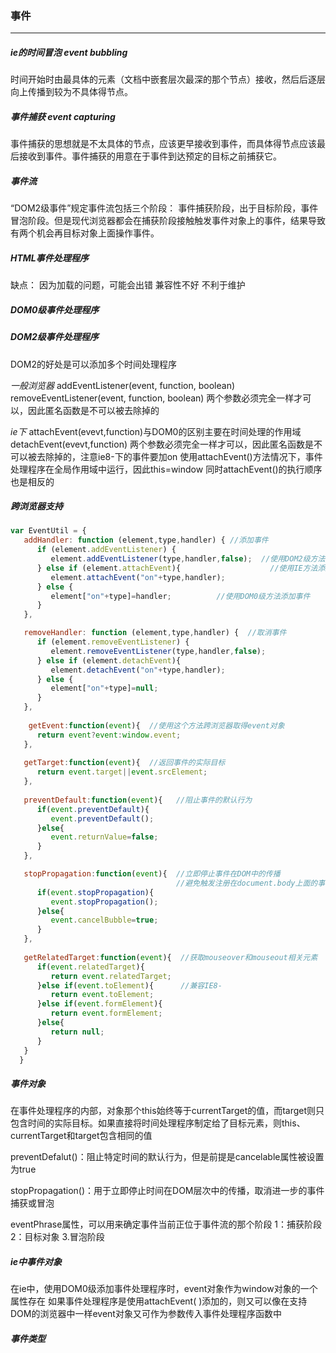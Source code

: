 ### 事件

----

##### ie的时间冒泡 event bubbling

时间开始时由最具体的元素（文档中嵌套层次最深的那个节点）接收，然后后逐层向上传播到较为不具体得节点。

##### 事件捕获 event capturing

事件捕获的思想就是不太具体的节点，应该更早接收到事件，而具体得节点应该最后接收到事件。事件捕获的用意在于事件到达预定的目标之前捕获它。

##### 事件流

“DOM2级事件”规定事件流包括三个阶段：
事件捕获阶段，出于目标阶段，事件冒泡阶段。但是现代浏览器都会在捕获阶段接触触发事件对象上的事件，结果导致有两个机会再目标对象上面操作事件。

##### HTML事件处理程序

缺点：
因为加载的问题，可能会出错
兼容性不好
不利于维护

##### DOM0级事件处理程序

##### DOM2级事件处理程序

DOM2的好处是可以添加多个时间处理程序

*一般浏览器*
addEventListener(event, function, boolean)
removeEventListener(event, function, boolean)
两个参数必须完全一样才可以，因此匿名函数是不可以被去除掉的

*ie下*
attachEvent(evevt,function)与DOM0的区别主要在时间处理的作用域
detachEvent(evevt,function)
两个参数必须完全一样才可以，因此匿名函数是不可以被去除掉的，注意ie8-下的事件要加on
使用attachEvent()方法情况下，事件处理程序在全局作用域中运行，因此this=window
同时attachEvent()的执行顺序也是相反的

##### 跨浏览器支持



```javascript
var EventUtil = {
   addHandler: function (element,type,handler) { //添加事件
      if (element.addEventListener) { 
         element.addEventListener(type,handler,false);  //使用DOM2级方法添加事件
      } else if (element.attachEvent){                    //使用IE方法添加事件
         element.attachEvent("on"+type,handler);
      } else {
         element["on"+type]=handler;          //使用DOM0级方法添加事件
      }
   },  

   removeHandler: function (element,type,handler) {  //取消事件
      if (element.removeEventListener) {
         element.removeEventListener(type,handler,false);
      } else if (element.detachEvent){
         element.detachEvent("on"+type,handler);
      } else {
         element["on"+type]=null;
      }
   },
  
    getEvent:function(event){  //使用这个方法跨浏览器取得event对象
      return event?event:window.event;
   },
	
   getTarget:function(event){  //返回事件的实际目标
      return event.target||event.srcElement;
   },
	
   preventDefault:function(event){   //阻止事件的默认行为
      if(event.preventDefault){
         event.preventDefault(); 
      }else{
         event.returnValue=false;
      }
   },

   stopPropagation:function(event){  //立即停止事件在DOM中的传播
                                     //避免触发注册在document.body上面的事件处理程序
      if(event.stopPropagation){
         event.stopPropagation();
      }else{
         event.cancelBubble=true;
      }
   },
		
   getRelatedTarget:function(event){  //获取mouseover和mouseout相关元素
      if(event.relatedTarget){
         return event.relatedTarget;
      }else if(event.toElement){      //兼容IE8-
         return event.toElement;
      }else if(event.formElement){
         return event.formElement;
      }else{
         return null;
      }
   }
  }
```

##### 事件对象

在事件处理程序的内部，对象那个this始终等于currentTarget的值，而target则只包含时间的实际目标。如果直接将时间处理程序制定给了目标元素，则this、currentTarget和target包含相同的值

preventDefalut()：阻止特定时间的默认行为，但是前提是cancelable属性被设置为true

stopPropagation()：用于立即停止时间在DOM层次中的传播，取消进一步的事件捕获或冒泡

eventPhrase属性，可以用来确定事件当前正位于事件流的那个阶段
1：捕获阶段		2：目标对象		3.冒泡阶段

##### ie中事件对象

在ie中，使用DOM0级添加事件处理程序时，event对象作为window对象的一个属性存在
如果事件处理程序是使用attachEvent( )添加的，则又可以像在支持DOM的浏览器中一样event对象又可作为参数传入事件处理程序函数中

##### 事件类型









